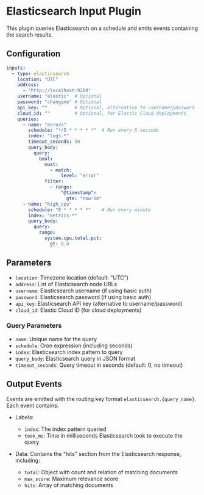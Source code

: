 # Elasticsearch Input Plugin

This plugin queries Elasticsearch on a schedule and emits events containing the search results.

## Configuration

```yaml
inputs:
  - type: elasticsearch
    location: "UTC"
    address:
      - "http://localhost:9200"
    username: "elastic"  # Optional
    password: "changeme" # Optional
    api_key: ""          # Optional, alternative to username/password
    cloud_id: ""         # Optional, for Elastic Cloud deployments
    queries:
      - name: "errors"
        schedule: "*/5 * * * * *"  # Run every 5 seconds
        index: "logs-*"
        timeout_seconds: 30
        query_body:
          query:
            bool:
              must:
                - match:
                    level: "error"
              filter:
                - range:
                    "@timestamp":
                      gte: "now-5m"
      - name: "high_cpu"
        schedule: "0 * * * * *"    # Run every minute
        index: "metrics-*"
        query_body:
          query:
            range:
              system.cpu.total.pct:
                gt: 0.8
```

## Parameters

- `location`: Timezone location (default: "UTC")
- `address`: List of Elasticsearch node URLs
- `username`: Elasticsearch username (if using basic auth)
- `password`: Elasticsearch password (if using basic auth)
- `api_key`: Elasticsearch API key (alternative to username/password)
- `cloud_id`: Elastic Cloud ID (for cloud deployments)

### Query Parameters

- `name`: Unique name for the query
- `schedule`: Cron expression (including seconds)
- `index`: Elasticsearch index pattern to query
- `query_body`: Elasticsearch query in JSON format
- `timeout_seconds`: Query timeout in seconds (default: 0, no timeout)

## Output Events

Events are emitted with the routing key format `elasticsearch.{query_name}`. Each event contains:

- Labels:
  - `index`: The index pattern queried
  - `took_ms`: Time in milliseconds Elasticsearch took to execute the query

- Data: Contains the "hits" section from the Elasticsearch response, including:
  - `total`: Object with count and relation of matching documents
  - `max_score`: Maximum relevance score
  - `hits`: Array of matching documents
